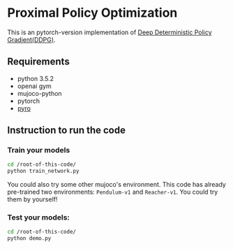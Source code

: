 # Proximal Policy Optimization
This is an pytorch-version implementation of [Deep Deterministic Policy Gradient(DDPG)](https://arxiv.org/abs/1509.02971). 

## Requirements
- python 3.5.2
- openai gym
- mujoco-python
- pytorch
- [pyro](http://pyro.ai/)

## Instruction to run the code
### Train your models
```bash
cd /root-of-this-code/
python train_network.py

```
You could also try some other mujoco's environment. This code has already pre-trained two environments: `Pendulum-v1` and `Reacher-v1`. You could try them by yourself!

### Test your models:
```bash
cd /root-of-this-code/
python demo.py

```






